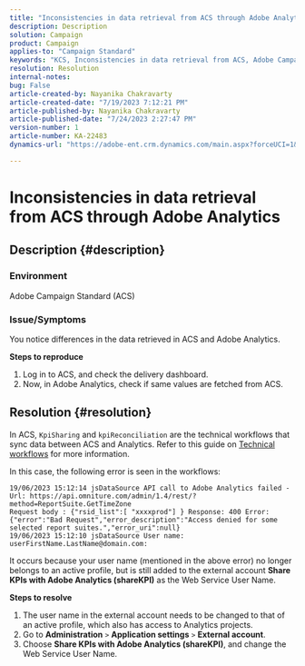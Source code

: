 ```yaml
---
title: "Inconsistencies in data retrieval from ACS through Adobe Analytics"
description: Description
solution: Campaign
product: Campaign
applies-to: "Campaign Standard"
keywords: "KCS, Inconsistencies in data retrieval from ACS, Adobe Campaign Standard, Adobe Analytics, Share KPIs with Adobe Analytics"
resolution: Resolution
internal-notes: 
bug: False
article-created-by: Nayanika Chakravarty
article-created-date: "7/19/2023 7:12:21 PM"
article-published-by: Nayanika Chakravarty
article-published-date: "7/24/2023 2:27:47 PM"
version-number: 1
article-number: KA-22483
dynamics-url: "https://adobe-ent.crm.dynamics.com/main.aspx?forceUCI=1&pagetype=entityrecord&etn=knowledgearticle&id=f3f9052e-6826-ee11-9966-6045bd006c82"

---
```

# Inconsistencies in data retrieval from ACS through Adobe Analytics

## Description {#description}


### Environment

Adobe Campaign Standard (ACS)

### Issue/Symptoms

You notice differences in the data retrieved in ACS and Adobe Analytics.

<b>Steps to reproduce</b>

1. Log in to ACS, and check the delivery dashboard.
2. Now, in Adobe Analytics, check if same values are fetched from ACS.



## Resolution {#resolution}


In ACS, `KpiSharing` and `kpiReconciliation` are the technical workflows that sync data between ACS and Analytics. Refer to this guide on [Technical workflows](https://experienceleague.adobe.com/docs/campaign-standard/using/administrating/application-settings/technical-workflows.html?lang=en) for more information.

In this case, the following error is seen in the workflows:


```
19/06/2023 15:12:14 jsDataSource API call to Adobe Analytics failed - Url: https://api.omniture.com/admin/1.4/rest/?method=ReportSuite.GetTimeZone
Request body : {"rsid_list":[ "xxxxprod"] } Response: 400 Error: {"error":"Bad Request","error_description":"Access denied for some selected report suites.","error_uri":null}
19/06/2023 15:12:10 jsDataSource User name: userFirstName.LastName@domain.com:
```


It occurs because your user name (mentioned in the above error) no longer belongs to an active profile, but is still added to the external account <b>Share KPIs with Adobe Analytics (shareKPI)</b> as the Web Service User Name.

<b>Steps to resolve</b>

1. The user name in the external account needs to be changed to that of an active profile, which also has access to Analytics projects.
2. Go to <b>Administration</b> `>`  <b>Application settings</b> `>`  <b>External account</b>.
3. Choose <b>Share KPIs with Adobe Analytics (shareKPI)</b>, and change the Web Service User Name.

